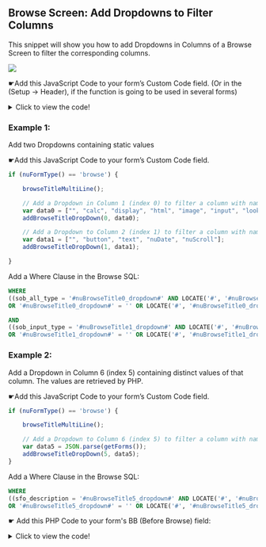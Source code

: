 ## Browse Screen: Add Dropdowns to Filter Columns

This snippet will show you how to add Dropdowns in Columns of a Browse Screen to filter the corresponding columns.

<p align="left">
  <img src="screenshots/browse_filter_dropdowns.gif">
</p>


☛Add this JavaScript Code to your form’s Custom Code field. (Or in the (Setup -> Header), if the function is going to be used in several forms)

<details>
  <summary>Click to view the code!</summary>
  
```javascript
// Function to add a dropdown to a title of a Browse Screen
// * @param {number} index - Column (Index), where the dropdown will be displayed
// * @param {object} data -  String array to populate the dropdown
function addBrowseTitleDropDown(index, data) {

	var dropId = "nuBrowseTitle" + index + "_dropdown";
	var list = document.createElement('select');
	list.setAttribute("id", dropId);
	
	var w = nuCurrentProperties().column_widths[index] - 10;
	list.setAttribute('style', 'width:' + w + 'px');


	for (var i = 0; i < data.length; i++) {
		var opt = document.createElement('option');
		opt.innerHTML = data[i];
		opt.value = data[i];
		list.appendChild(opt);
	}

	// append select to the browse title
	$('#nuBrowseTitle' + index).append('<br/>').append(list);

	$('#' + dropId).on('change', function(e) {
		nuSetProperty(this.id, this.value);
		nuSearchAction();
	});

	$('#nuBrowseTitle' + index).on('mousedown', '> select', function(e) {
		e.stopPropagation();
	});

	var dropValue = nuGetProperty(dropId);
	$("#" + dropId).val(dropValue);
}

function browseTitleMultiLine() {

   // Increase holder height
   $('#nuActionHolder').css({'height': '60px'});
    // Increase title height
   var t = -20;
   $('.nuBrowseTitle').not('#nuBrowseFooter').css('top',t );
}
```
</details>




### Example 1: 

Add two Dropdowns containing static values

☛Add this JavaScript Code to your form’s Custom Code field. 

```javascript
if (nuFormType() == 'browse') {

	browseTitleMultiLine();

	// Add a Dropdown in Column 1 (index 0) to filter a column with name *sob_all_type*
	var data0 = ["", "calc", "display", "html", "image", "input", "lookup", "run", "select", "subform", "textarea", "word"];
	addBrowseTitleDropDown(0, data0);

	// Add a Dropdown to Column 2 (index 1) to filter a column with name *sob_input_type*
	var data1 = ["", "button", "text", "nuDate", "nuScroll"];
	addBrowseTitleDropDown(1, data1);

}
```

Add a Where Clause in the Browse SQL:

```sql
WHERE
((sob_all_type = '#nuBrowseTitle0_dropdown#' AND LOCATE('#', '#nuBrowseTitle0_dropdown#') <> 1 )
OR '#nuBrowseTitle0_dropdown#' = '' OR LOCATE('#', '#nuBrowseTitle0_dropdown#') = 1)

AND
((sob_input_type = '#nuBrowseTitle1_dropdown#' AND LOCATE('#', '#nuBrowseTitle1_dropdown#') <> 1 )
OR '#nuBrowseTitle1_dropdown#' = '' OR LOCATE('#', '#nuBrowseTitle1_dropdown#') = 1)

```


### Example 2: 

Add a Dropdown in Column 6 (index 5) containing distinct values of that column. The values are retrieved by PHP.

☛Add this JavaScript Code to your form’s Custom Code field. 

```javascript
if (nuFormType() == 'browse') {

	browseTitleMultiLine();

	// Add a Dropdown to Column 6 (index 5) to filter a column with name *sfo_description*   
	var data5 = JSON.parse(getForms());
	addBrowseTitleDropDown(5, data5);
}
```

Add a Where Clause in the Browse SQL:

```sql
WHERE
((sfo_description = '#nuBrowseTitle5_dropdown#' AND LOCATE('#', '#nuBrowseTitle5_dropdown#') <> 1 )
OR '#nuBrowseTitle5_dropdown#' = '' OR LOCATE('#', '#nuBrowseTitle5_dropdown#') = 1)
```



☛ Add this PHP Code to your form's BB (Before Browse) field:

<details>
  <summary>Click to view the code!</summary>
  
```php
// Get a unique list with form names
function getForms() {
    $sql = "
		SELECT DISTINCT sfo_description FROM zzzzsys_object
		JOIN zzzzsys_tab ON zzzzsys_tab_id = sob_all_zzzzsys_tab_id
		JOIN zzzzsys_form ON zzzzsys_form_id = syt_zzzzsys_form_id
		WHERE sob_all_zzzzsys_form_id NOT LIKE 'nu%' ORDER BY sfo_description	
	";
    return $sql;
}

function getBase64JsonDTString($sql) {
   $result = nuRunQuery($sql);
   $a = [];
   $a[] = '';
   while ($row = db_fetch_row($result)) {
     $a[] = $row;
   }
   return base64_encode(json_encode( $a ));
}

$w = getBase64JsonDTString(getForms());


$js = "
   function getForms() {
      return atob('$w');
   }
";

nuAddJavascript($js);
```

</details>
